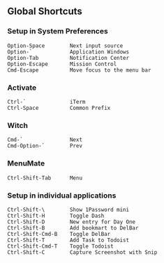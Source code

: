 ## Global Shortcuts ##

### Setup in System Preferences ###
```
Option-Space        Next input source
Option-`            Application Windows
Option-Tab          Notification Center
Option-Escape       Mission Control
Cmd-Escape          Move focus to the menu bar
```

### Activate ###
```
Ctrl-`              iTerm
Ctrl-Space          Common Prefix
```

### Witch ###
```
Cmd-`               Next
Cmd-Option-`        Prev
```

### MenuMate ###
```
Ctrl-Shift-Tab      Menu
```

### Setup in individual applications ###
```
Ctrl-Shift-\        Show 1Password mini
Ctrl-Shift-H        Toggle Dash
Ctrl-Shift-D        New entry for Day One
Ctrl-Shift-B        Add bookmart to DelBar
Ctrl-Shift-Cmd-B    Toggle DelBar
Ctrl-Shift-T        Add Task to Todoist
Ctrl-Shift-Cmd-T    Toggle Todoist
Ctrl-Shift-C        Capture Screenshot with Snip
```



